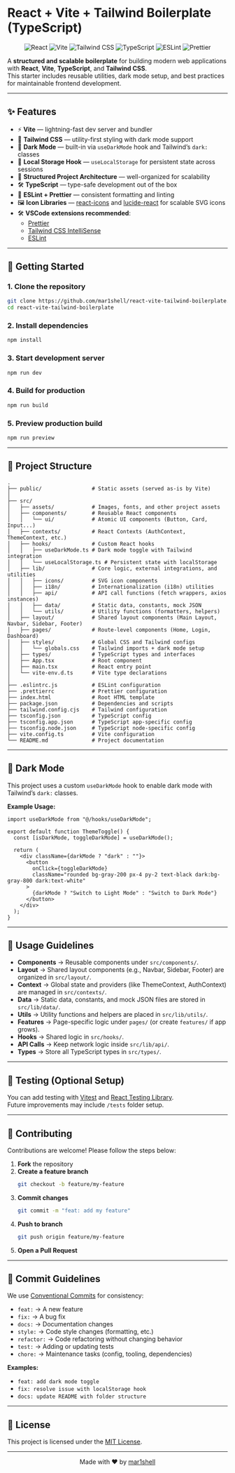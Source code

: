 # React + Vite + Tailwind Boilerplate (TypeScript)

<p align="center">
    <img src="https://img.shields.io/badge/React-20232A?style=for-the-badge&logo=react&logoColor=61DAFB" alt="React" />
    <img src="https://img.shields.io/badge/Vite-646CFF?style=for-the-badge&logo=vite&logoColor=FFD62E" alt="Vite" />
    <img src="https://img.shields.io/badge/TailwindCSS-06B6D4?style=for-the-badge&logo=tailwindcss&logoColor=white" alt="Tailwind CSS" />
    <img src="https://img.shields.io/badge/TypeScript-3178C6?style=for-the-badge&logo=typescript&logoColor=white" alt="TypeScript" />
    <img src="https://img.shields.io/badge/ESLint-4B32C3?style=for-the-badge&logo=eslint&logoColor=white" alt="ESLint" />
    <img src="https://img.shields.io/badge/Prettier-F7B93E?style=for-the-badge&logo=prettier&logoColor=white" alt="Prettier" />
</p>

A **structured and scalable boilerplate** for building modern web applications with **React**, **Vite**, **TypeScript**, and **Tailwind CSS**.  
This starter includes reusable utilities, dark mode setup, and best practices for maintainable frontend development.

---

## ✨ Features

- ⚡️ **Vite** — lightning-fast dev server and bundler
- 🎨 **Tailwind CSS** — utility-first styling with dark mode support
- 🌙 **Dark Mode** — built-in via `useDarkMode` hook and Tailwind’s `dark:` classes
- 💾 **Local Storage Hook** — `useLocalStorage` for persistent state across sessions
- 🧩 **Structured Project Architecture** — well-organized for scalability
- 🛠 **TypeScript** — type-safe development out of the box
- 🔧 **ESLint + Prettier** — consistent formatting and linting
- 🖼 **Icon Libraries** — [react-icons](https://react-icons.github.io/react-icons/) and [lucide-react](https://lucide.dev/) for scalable SVG icons
- 🛠 **VSCode extensions recommended**:
  - [Prettier](https://marketplace.visualstudio.com/items?itemName=esbenp.prettier-vscode)
  - [Tailwind CSS IntelliSense](https://marketplace.visualstudio.com/items?itemName=bradlc.vscode-tailwindcss)
  - [ESLint](https://marketplace.visualstudio.com/items?itemName=dbaeumer.vscode-eslint)

---

## 🚀 Getting Started

### 1. Clone the repository

```bash
git clone https://github.com/mar1shell/react-vite-tailwind-boilerplate.git
cd react-vite-tailwind-boilerplate
```

### 2. Install dependencies

```bash
npm install
```

### 3. Start development server

```bash
npm run dev
```

### 4. Build for production

```bash
npm run build
```

### 5. Preview production build

```bash
npm run preview
```

---

## 📂 Project Structure

```
.
├── public/                # Static assets (served as-is by Vite)
│
├── src/
│   ├── assets/            # Images, fonts, and other project assets
│   ├── components/        # Reusable React components
│   │   └── ui/            # Atomic UI components (Button, Card, Input...)
│   ├── contexts/          # React Contexts (AuthContext, ThemeContext, etc.)
│   ├── hooks/             # Custom React hooks
│   │   ├── useDarkMode.ts # Dark mode toggle with Tailwind integration
│   │   └── useLocalStorage.ts # Persistent state with localStorage
│   ├── lib/               # Core logic, external integrations, and utilities
│   │   ├── icons/         # SVG icon components
│   │   ├── i18n/          # Internationalization (i18n) utilities
│   │   ├── api/           # API call functions (fetch wrappers, axios instances)
│   │   ├── data/          # Static data, constants, mock JSON
│   │   └── utils/         # Utility functions (formatters, helpers)
│   ├── layout/            # Shared layout components (Main Layout, Navbar, Sidebar, Footer)
│   ├── pages/             # Route-level components (Home, Login, Dashboard)
│   ├── styles/            # Global CSS and Tailwind configs
│   │   └── globals.css    # Tailwind imports + dark mode setup
│   ├── types/             # TypeScript types and interfaces
│   ├── App.tsx            # Root component
│   ├── main.tsx           # React entry point
│   └── vite-env.d.ts      # Vite type declarations
│
├── .eslintrc.js           # ESLint configuration
├── .prettierrc            # Prettier configuration
├── index.html             # Root HTML template
├── package.json           # Dependencies and scripts
├── tailwind.config.cjs    # Tailwind configuration
├── tsconfig.json          # TypeScript config
├── tsconfig.app.json      # TypeScript app-specific config
├── tsconfig.node.json     # TypeScript node-specific config
├── vite.config.ts         # Vite configuration
└── README.md              # Project documentation
```

---

## 🌙 Dark Mode

This project uses a custom `useDarkMode` hook to enable dark mode with Tailwind’s `dark:` classes.

**Example Usage:**

```tsx
import useDarkMode from "@/hooks/useDarkMode";

export default function ThemeToggle() {
  const [isDarkMode, toggleDarkMode] = useDarkMode();

  return (
    <div className={darkMode ? "dark" : ""}>
      <button
        onClick={toggleDarkMode}
        className="rounded bg-gray-200 px-4 py-2 text-black dark:bg-gray-800 dark:text-white"
      >
        {darkMode ? "Switch to Light Mode" : "Switch to Dark Mode"}
      </button>
    </div>
  );
}
```

---

## 📖 Usage Guidelines

- **Components** → Reusable components under `src/components/`.
- **Layout** → Shared layout components (e.g., Navbar, Sidebar, Footer) are organized in `src/layout/`.
- **Context** → Global state and providers (like ThemeContext, AuthContext) are managed in `src/contexts/`.
- **Data** → Static data, constants, and mock JSON files are stored in `src/lib/data/`.
- **Utils** → Utility functions and helpers are placed in `src/lib/utils/`.
- **Features** → Page-specific logic under `pages/` (or create `features/` if app grows).
- **Hooks** → Shared logic in `src/hooks/`.
- **API Calls** → Keep network logic inside `src/lib/api/`.
- **Types** → Store all TypeScript types in `src/types/`.

---

## 🧪 Testing (Optional Setup)

You can add testing with [Vitest](https://vitest.dev/) and [React Testing Library](https://testing-library.com/docs/react-testing-library/intro/).  
Future improvements may include `/tests` folder setup.

---

## 🤝 Contributing

Contributions are welcome! Please follow the steps below:

1. **Fork** the repository
2. **Create a feature branch**
   ```bash
   git checkout -b feature/my-feature
   ```
3. **Commit changes**
   ```bash
   git commit -m "feat: add my feature"
   ```
4. **Push to branch**
   ```bash
   git push origin feature/my-feature
   ```
5. **Open a Pull Request**

---

## 📏 Commit Guidelines

We use [Conventional Commits](https://www.conventionalcommits.org/) for consistency:

- `feat:` → A new feature
- `fix:` → A bug fix
- `docs:` → Documentation changes
- `style:` → Code style changes (formatting, etc.)
- `refactor:` → Code refactoring without changing behavior
- `test:` → Adding or updating tests
- `chore:` → Maintenance tasks (config, tooling, dependencies)

**Examples:**

- `feat: add dark mode toggle`
- `fix: resolve issue with localStorage hook`
- `docs: update README with folder structure`

---

## 📜 License

This project is licensed under the [MIT License](./LICENSE).

---

<p align="center">
    Made with ❤️ by <a href="https://github.com/mar1shell">mar1shell</a>
</p>
